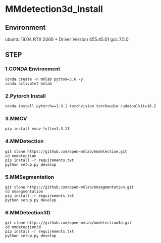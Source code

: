 # MMdetection3d_Install

## Environment
ubuntu 18.04
RTX 2060 + Driver Version 455.45.01
gcc 7.5.0

## STEP
### 1.CONDA Environment
```
conda create -n mmlab python=3.6 -y
conda activatet mmlab
```

### 2.Pytorch Install
```
conda install pytorch==1.9.1 torchvision torchaudio cudatoolkit=10.2 
```
### 3.MMCV
```
pip install mmcv-full==1.3.13
```
### 4.MMDetection
```
git clone https://github.com/open-mmlab/mmdetection.git
cd mmdetection
pip install -r requirements.txt
python setup.py develop
```
### 5.MMSegmentation
```
git clone https://github.com/open-mmlab/mmsegmentation.git
cd mmsegmentation
pip install -r requirements.txt
python setup.py develop
```
### 6.MMDetection3D
```
git clone https://github.com/open-mmlab/mmdetection3d.git
cd mmdetection3d
pip install -r requirements.txt
python setup.py develop
```
